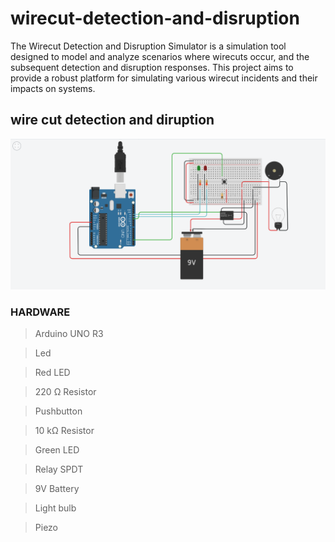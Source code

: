 # wirecut-detection-and-disruption
The Wirecut Detection and Disruption Simulator is a simulation tool designed to model and analyze scenarios where wirecuts occur, and the subsequent detection and disruption responses. This project aims to provide a robust platform for simulating various wirecut incidents and their impacts on systems.
## wire cut detection and diruption 
![wire cut detection and disruption](https://github.com/Karthikeyanmac/wirecut-detection-and-disruption/blob/main/wire%20cut%20detection%20and%20disruption.png)


### HARDWARE
> Arduino UNO R3

> Led                        

> Red LED

> 220 Ω Resistor

> Pushbutton

> 10 kΩ Resistor

> Green LED

> Relay SPDT

> 9V Battery	
	
> Light bulb

> Piezo
	


